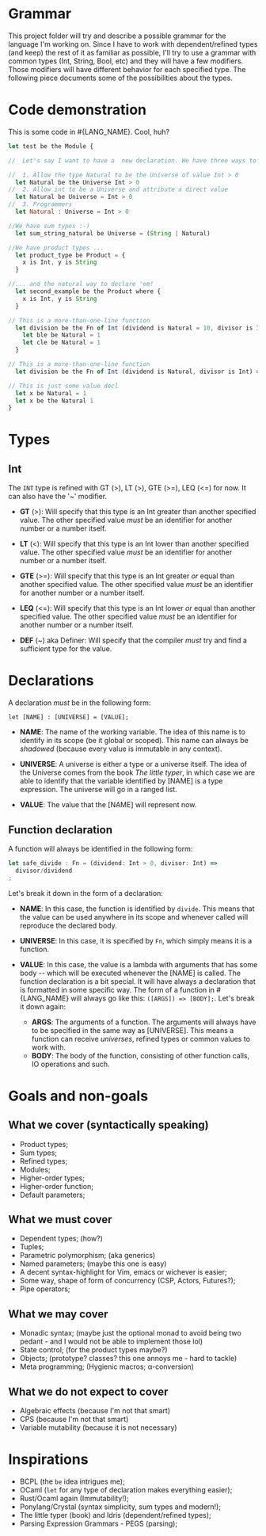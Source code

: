 # Grammar

This project folder will try and describe a possible grammar for the language I'm working on. Since I have to work with dependent/refined types (and keep) the rest of it as familiar as possible, I'll try to use a grammar with common types (Int, String, Bool, etc) and they will have a few modifiers.
Those modifiers will have different behavior for each specified type. The following piece documents some of the possibilities about the types.

# Code demonstration

This is some code in #{LANG_NAME}. Cool, huh?

```javascript
let test be the Module {

//  Let's say I want to have a  new declaration. We have three ways to do so:

//  1. Allow the type Natural to be the Universe of value Int > 0
  let Natural be the Universe Int > 0
//  2. Allow int to be a Universe and attribute a direct value
  let Natural be Universe = Int > 0
//  3. Programmers
  let Natural : Universe = Int > 0

//We have sum types :-)
  let sum_string_natural be Universe = (String | Natural)

//We have product types ...
  let product_type be Product = {
    x is Int, y is String
  }

//... and the natural way to declare 'em!
  let second_example be the Product where {
    x is Int, y is String
  }

// This is a more-than-one-line function
  let division be the Fn of Int (dividend is Natural = 10, divisor is Int) => {
    let ble be Natural = 1
    let cle be Natural = 1
  }

// This is a more-than-one-line function
  let division be the Fn of Int (dividend is Natural, divisor is Int) => 1/2;

// This is just some value decl
  let x be Natural = 1
  let x be the Natural 1
}
```

# Types

## Int

The ```INT``` type is refined with GT (>), LT (>), GTE (>=), LEQ (<=) for now. It can also have the '~' modifier.

* __GT__ (>): Will specify that this type is an Int greater than another specified value. The other specified value *must* be an identifier for another number or a number itself.

* __LT__ (<): Will specify that this type is an Int lower than another specified value. The other specified value *must* be an identifier for another number or a number itself.

* __GTE__ (>=): Will specify that this type is an Int greater *or* equal than another specified value. The other specified value *must* be an identifier for another number or a number itself.

* __LEQ__ (<=): Will specify that this type is an Int lower *or* equal than another specified value. The other specified value *must* be an identifier for another number or a number itself.

* __DEF__ (~) aka Definer: Will specify that the compiler *must* try and find a sufficient type for the value.

# Declarations

A declaration *must* be in the following form:

```
let [NAME] : [UNIVERSE] = [VALUE];
```

* __NAME__: The name of the working variable. The idea of this name is to identify in its scope (be it global or scoped). This name can always be *shadowed* (because every value is immutable in any context).

* __UNIVERSE__: A universe is either a type or a universe itself. The idea of the Universe comes from the book *The little typer*, in which case we are able to identify that the variable identified by [NAME] is a type expression. The universe will go in a ranged list.

* __VALUE__: The value that the [NAME] will represent now.

## Function declaration

A function will always be identified in the following form:

```javascript
let safe_divide : Fn = (dividend: Int > 0, divisor: Int) =>
  divisor/dividend
;
```

Let's break it down in the form of a declaration:

* __NAME__: In this case, the function is identified by ```divide```. This means that the value can be used anywhere in its scope and whenever called will reproduce the declared body.

* __UNIVERSE__: In this case, it is specified by ```Fn```, which simply means it is a function.

* __VALUE__: In this case, the value is a lambda with arguments that has some body -- which will be executed whenever the [NAME] is called. The function declaration is a bit special. It will have always a declaration that is formatted in some specific way. The form of a function in #{LANG_NAME} will always go like this: ```([ARGS]) => [BODY];```. Let's break it down again:
  * __ARGS__: The arguments of a function. The arguments will always have to be specified in the same way as [UNIVERSE]. This means a function can receive *universes*, refined types or common values to work with.
  * __BODY__: The body of the function, consisting of other function calls, IO operations and such.

# Goals and non-goals

## What we cover (syntactically speaking)

* Product types;
* Sum types;
* Refined types;
* Modules;
* Higher-order types;
* Higher-order function;
* Default parameters;

## What we must cover

* Dependent types; (how?)
* Tuples;
* Parametric polymorphism; (aka generics)
* Named parameters; (maybe this one is easy)
* A decent syntax-highlight for Vim, emacs or wichever is easier;
* Some way, shape of form of concurrency (CSP, Actors, Futures?);
* Pipe operators;

## What we may cover

* Monadic syntax; (maybe just the optional monad to avoid being two pedant - and I would not be able to implement those lol)
* State control; (for the product types maybe?)
* Objects; (prototype? classes? this one annoys me - hard to tackle)
* Meta programming; (Hygienic macros; α-conversion)

## What we do not expect to cover

* Algebraic effects (because I'm not that smart)
* CPS (because I'm not that smart)
* Variable mutability (because it is not necessary)

# Inspirations

* BCPL (the ```be``` idea intrigues me);
* OCaml (```let``` for any type of declaration makes everything easier);
* Rust/Ocaml again (Immutability!);
* Ponylang/Crystal (syntax simplicity, sum types and modern!);
* The little typer (book) and Idris (dependent/refined types);
* Parsing Expression Grammars - PEGS (parsing);
